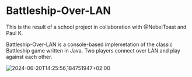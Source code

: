 # Battleship-Over-LAN
This is the result of a school project in collaboration with @NebelToast and Paul K.

Battleship-Over-LAN is a console-based implemetation of the classic Battleship game written in Java. Two players connect over LAN and play against each other.

![2024-06-20T14:25:56,184751947+02:00](https://github.com/SebastianStork/battleship-over-lan/assets/135617712/e55e41e1-001f-4e1d-bef9-936b143d6354)
